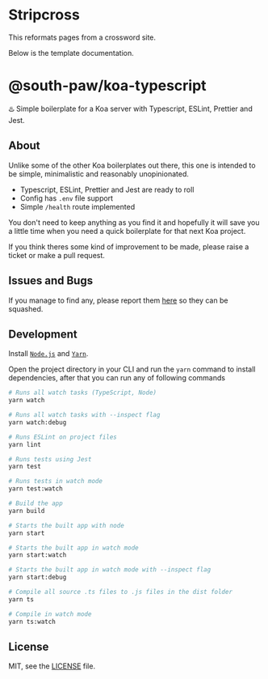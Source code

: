 # Stripcross

This reformats pages from a crossword site.

Below is the template documentation.

# @south-paw/koa-typescript

♨️ Simple boilerplate for a Koa server with Typescript, ESLint, Prettier and Jest.

## About

Unlike some of the other Koa boilerplates out there, this one is intended to be simple, minimalistic and reasonably unopinionated.

- Typescript, ESLint, Prettier and Jest are ready to roll
- Config has `.env` file support
- Simple `/health` route implemented

You don't need to keep anything as you find it and hopefully it will save you a little time when you need a quick boilerplate for that next Koa project.

If you think theres some kind of improvement to be made, please raise a ticket or make a pull request.

## Issues and Bugs

If you manage to find any, please report them [here](https://github.com/South-Paw/react-vector-maps/issues) so they can be squashed.

## Development

Install [`Node.js`](https://nodejs.org/) and [`Yarn`](https://yarnpkg.com).

Open the project directory in your CLI and run the `yarn` command to install dependencies, after that you can run any of following commands

```bash
# Runs all watch tasks (TypeScript, Node)
yarn watch

# Runs all watch tasks with --inspect flag
yarn watch:debug

# Runs ESLint on project files
yarn lint

# Runs tests using Jest
yarn test

# Runs tests in watch mode
yarn test:watch

# Build the app
yarn build

# Starts the built app with node
yarn start

# Starts the built app in watch mode
yarn start:watch

# Starts the built app in watch mode with --inspect flag
yarn start:debug

# Compile all source .ts files to .js files in the dist folder
yarn ts

# Compile in watch mode
yarn ts:watch
```

## License

MIT, see the [LICENSE](./LICENSE) file.
